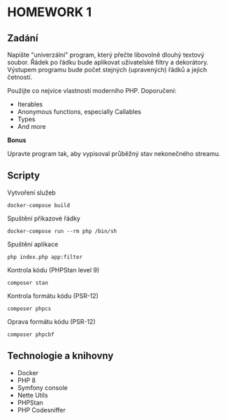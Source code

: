 # HOMEWORK 1

## Zadání

Napište "univerzální" program, který přečte libovolně dlouhý textový soubor. Řádek po řádku bude aplikovat uživatelské filtry a dekorátory. Výstupem programu bude počet stejných (upravených) řádků a jejich četností.

Použijte co nejvíce vlastností moderního PHP. Doporučení:

- Iterables
- Anonymous functions, especially Callables
- Types
- And more

**Bonus**

Upravte program tak, aby vypisoval průběžný stav nekonečného streamu.

## Scripty

Vytvoření služeb

``docker-compose build``

Spuštění příkazové řádky

``docker-compose run --rm php /bin/sh``

Spuštění aplikace

``php index.php app:filter``

Kontrola kódu (PHPStan level 9)

``composer stan``

Kontrola formátu kódu (PSR-12)

``composer phpcs``

Oprava formátu kódu (PSR-12)

``composer phpcbf``

## Technologie a knihovny

- Docker
- PHP 8
- Symfony console
- Nette Utils
- PHPStan
- PHP Codesniffer